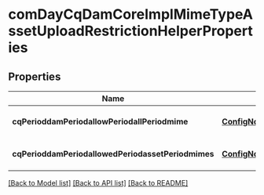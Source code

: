 # comDayCqDamCoreImplMimeTypeAssetUploadRestrictionHelperProperties

## Properties
Name | Type | Description | Notes
------------ | ------------- | ------------- | -------------
**cqPerioddamPeriodallowPeriodallPeriodmime** | [**ConfigNodePropertyBoolean**](ConfigNodePropertyBoolean.md) |  | [optional] [default to null]
**cqPerioddamPeriodallowedPeriodassetPeriodmimes** | [**ConfigNodePropertyArray**](ConfigNodePropertyArray.md) |  | [optional] [default to null]

[[Back to Model list]](../README.md#documentation-for-models) [[Back to API list]](../README.md#documentation-for-api-endpoints) [[Back to README]](../README.md)


